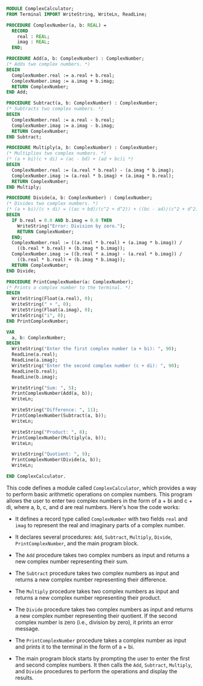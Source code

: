 ```modula-2
MODULE ComplexCalculator;
FROM Terminal IMPORT WriteString, WriteLn, ReadLine;

PROCEDURE ComplexNumber(a, b: REAL) =
  RECORD
    real : REAL;
    imag : REAL;
  END;

PROCEDURE Add(a, b: ComplexNumber) : ComplexNumber;
(* Adds two complex numbers. *)
BEGIN
  ComplexNumber.real := a.real + b.real;
  ComplexNumber.imag := a.imag + b.imag;
  RETURN ComplexNumber;
END Add;

PROCEDURE Subtract(a, b: ComplexNumber) : ComplexNumber;
(* Subtracts two complex numbers. *)
BEGIN
  ComplexNumber.real := a.real - b.real;
  ComplexNumber.imag := a.imag - b.imag;
  RETURN ComplexNumber;
END Subtract;

PROCEDURE Multiply(a, b: ComplexNumber) : ComplexNumber;
(* Multiplies two complex numbers. *)
(* (a + bi)(c + di) = (ac - bd) + (ad + bc)i *)
BEGIN
  ComplexNumber.real := (a.real * b.real) - (a.imag * b.imag);
  ComplexNumber.imag := (a.real * b.imag) + (a.imag * b.real);
  RETURN ComplexNumber;
END Multiply;

PROCEDURE Divide(a, b: ComplexNumber) : ComplexNumber;
(* Divides two complex numbers. *)
(* (a + bi)/(c + di) = ((ac + bd)/(c^2 + d^2)) + ((bc - ad)/(c^2 + d^2))i *)
BEGIN
  IF b.real = 0.0 AND b.imag = 0.0 THEN
    WriteString("Error: Division by zero.");
    RETURN ComplexNumber;
  END;
  ComplexNumber.real := ((a.real * b.real) + (a.imag * b.imag)) /
    ((b.real * b.real) + (b.imag * b.imag));
  ComplexNumber.imag := ((b.real * a.imag) - (a.real * b.imag)) /
    ((b.real * b.real) + (b.imag * b.imag));
  RETURN ComplexNumber;
END Divide;

PROCEDURE PrintComplexNumber(a: ComplexNumber);
(* Prints a complex number to the terminal. *)
BEGIN
  WriteString(Float(a.real), 0);
  WriteString(" + ", 0);
  WriteString(Float(a.imag), 0);
  WriteString("i", 0);
END PrintComplexNumber;

VAR
  a, b: ComplexNumber;
BEGIN
  WriteString("Enter the first complex number (a + bi): ", 90);
  ReadLine(a.real);
  ReadLine(a.imag);
  WriteString("Enter the second complex number (c + di): ", 90);
  ReadLine(b.real);
  ReadLine(b.imag);

  WriteString("Sum: ", 5);
  PrintComplexNumber(Add(a, b));
  WriteLn;

  WriteString("Difference: ", 11);
  PrintComplexNumber(Subtract(a, b));
  WriteLn;

  WriteString("Product: ", 8);
  PrintComplexNumber(Multiply(a, b));
  WriteLn;

  WriteString("Quotient: ", 9);
  PrintComplexNumber(Divide(a, b));
  WriteLn;

END ComplexCalculator.
```

This code defines a module called `ComplexCalculator`, which provides a way to perform basic arithmetic operations on complex numbers. This program allows the user to enter two complex numbers in the form of a + bi and c + di, where a, b, c, and d are real numbers. Here's how the code works:

- It defines a record type called `ComplexNumber` with two fields `real` and `imag` to represent the real and imaginary parts of a complex number.

- It declares several procedures: `Add`, `Subtract`, `Multiply`, `Divide`, `PrintComplexNumber`, and the main program block.

- The `Add` procedure takes two complex numbers as input and returns a new complex number representing their sum.

- The `Subtract` procedure takes two complex numbers as input and returns a new complex number representing their difference.

- The `Multiply` procedure takes two complex numbers as input and returns a new complex number representing their product.

- The `Divide` procedure takes two complex numbers as input and returns a new complex number representing their quotient. If the second complex number is zero (i.e., division by zero), it prints an error message.

- The `PrintComplexNumber` procedure takes a complex number as input and prints it to the terminal in the form of a + bi.

- The main program block starts by prompting the user to enter the first and second complex numbers. It then calls the `Add`, `Subtract`, `Multiply`, and `Divide` procedures to perform the operations and display the results.